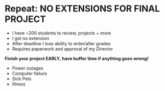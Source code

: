 # Repeat: NO EXTENSIONS FOR FINAL PROJECT

- I have ~200 students to review, projects + more
- I get no extension
- After deadline I lose ability to enter/alter grades
- Requires paperwork and approval of my Director

**Finish your project EARLY, have buffer time if anything goes wrong!**
- Power outages
- Computer failure
- Sick Pets
- Illness
